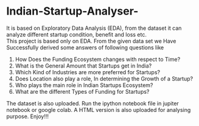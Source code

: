 # Indian-Startup-Analyser-
It is based on Exploratory Data Analysis (EDA), from the dataset it can analyze different startup condition, benefit and loss etc.  
This project is based only on EDA.
From the given data set we Have Successfully derived some answers of following questions like
1. How Does the Funding Ecosystem changes with respect to Time?
2. What is the General Amount that Startups get in India?
3. Which Kind of Industries are more preferred for Startups?
4. Does Location also play a role, In determining the Growth of a Startup?
5. Who plays the main role in Indian Startups Ecosystem?
6. What are the different Types of Funding for Startups?

The dataset is also uploaded.
Run the ipython notebook file in jupiter notebook or google colab.
A HTML version is also uploaded for analysing purpose.
Enjoy!!!

